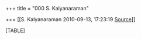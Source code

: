 +++
title = "000 S. Kalyanaraman"

+++
[[S. Kalyanaraman	2010-09-13, 17:23:19 [Source](https://groups.google.com/g/bvparishat/c/OgSD-BVjtGo)]]



[TABLE]

  

  

  

